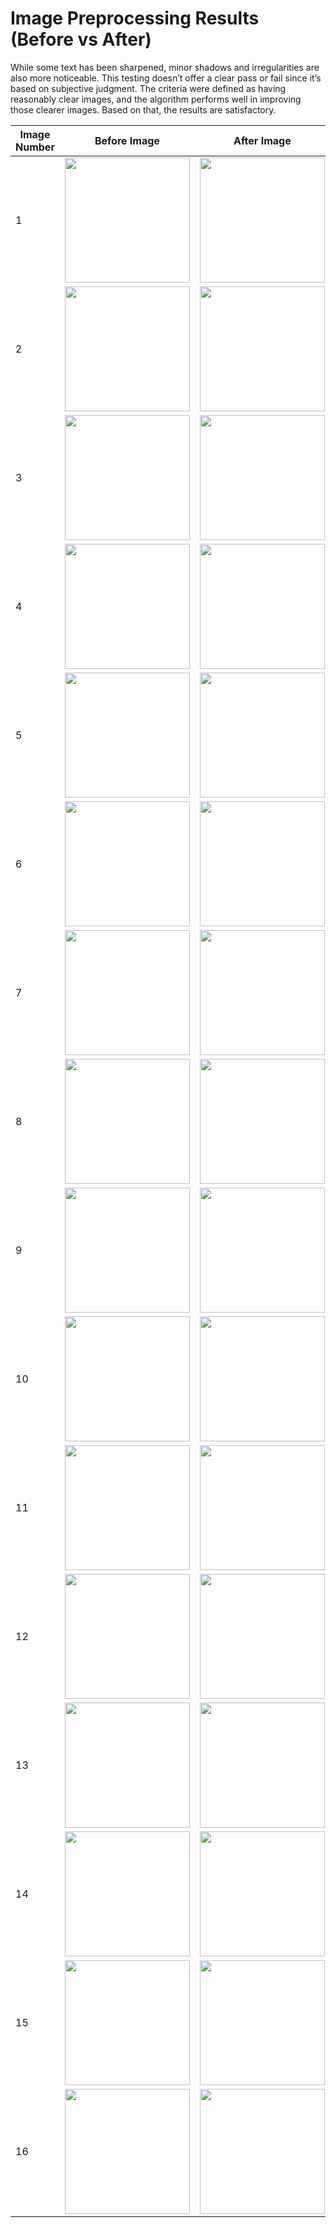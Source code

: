 # Image Preprocessing Results (Before vs After)
While some text has been sharpened, minor shadows and irregularities are also more noticeable. This testing doesn’t offer a clear pass or fail since it’s based on subjective judgment. The criteria were defined as having reasonably clear images, and the algorithm performs well in improving those clearer images. Based on that, the results are satisfactory.

| Image Number | Before Image | After Image |
|--------------|--------------|-------------|
| 1            | <img src="../UsedImages/TestImage_1.jpg" width="200"> | <img src="PreprocessedImages/processed_1.jpg" width="200"> |
| 2            | <img src="../UsedImages/TestImage_2.jpg" width="200"> | <img src="PreprocessedImages/processed_2.jpg" width="200"> |
| 3            | <img src="../UsedImages/TestImage_3.jpg" width="200"> | <img src="PreprocessedImages/processed_3.jpg" width="200"> |
| 4            | <img src="../UsedImages/TestImage_4.jpg" width="200"> | <img src="PreprocessedImages/processed_4.jpg" width="200"> |
| 5            | <img src="../UsedImages/TestImage_5.jpg" width="200"> | <img src="PreprocessedImages/processed_5.jpg" width="200"> |
| 6            | <img src="../UsedImages/TestImage_6.jpg" width="200"> | <img src="PreprocessedImages/processed_6.jpg" width="200"> |
| 7            | <img src="../UsedImages/TestImage_7.jpg" width="200"> | <img src="PreprocessedImages/processed_7.jpg" width="200"> |
| 8            | <img src="../UsedImages/TestImage_8.jpg" width="200"> | <img src="PreprocessedImages/processed_8.jpg" width="200"> |
| 9            | <img src="../UsedImages/TestImage_9.jpg" width="200"> | <img src="PreprocessedImages/processed_9.jpg" width="200"> |
| 10           | <img src="../UsedImages/TestImage_10.jpg" width="200"> | <img src="PreprocessedImages/processed_10.jpg" width="200"> |
| 11           | <img src="../UsedImages/TestImage_11.jpg" width="200"> | <img src="PreprocessedImages/processed_11.jpg" width="200"> |
| 12           | <img src="../UsedImages/TestImage_12.jpg" width="200"> | <img src="PreprocessedImages/processed_12.jpg" width="200"> |
| 13           | <img src="../UsedImages/TestImage_13.jpg" width="200"> | <img src="PreprocessedImages/processed_13.jpg" width="200"> |
| 14           | <img src="../UsedImages/TestImage_14.jpg" width="200"> | <img src="PreprocessedImages/processed_14.jpg" width="200"> |
| 15           | <img src="../UsedImages/TestImage_15.jpg" width="200"> | <img src="PreprocessedImages/processed_15.jpg" width="200"> |
| 16           | <img src="../UsedImages/TestImage_16.jpg" width="200"> | <img src="PreprocessedImages/processed_16.jpg" width="200"> |

